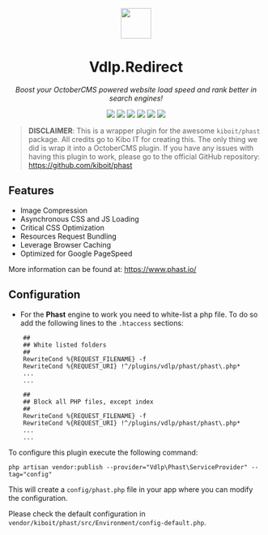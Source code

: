 <p align="center">
	<img height="60px" width="60px" src="https://plugins.vdlp.nl/octobercms/icons/Vdlp.Phast.svg" >
	<h1 align="center">Vdlp.Redirect</h1>
</p>

<p align="center">
	<em>Boost your OctoberCMS powered website load speed and rank better in search engines!</em>
</p>

<p align="center">
	<img src="https://badgen.net/packagist/php/vdlp/oc-phast-plugin">
	<img src="https://badgen.net/packagist/license/vdlp/oc-phast-plugin">
	<img src="https://badgen.net/packagist/v/vdlp/oc-phast-plugin/latest">
	<img src="https://badgen.net/badge/cms/October%20CMS">
	<img src="https://badgen.net/badge/type/plugin">
	<img src="https://plugins.vdlp.nl/octobercms/badge/installations.php?plugin=vdlp-phast">
</p>

> **DISCLAIMER**: This is a wrapper plugin for the awesome `kiboit/phast` package. All credits go to Kibo IT for creating this.
The only thing we did is wrap it into a OctoberCMS plugin. If you have any issues with having this plugin to work, please go to the official GitHub repository: https://github.com/kiboit/phast

## Features

- Image Compression
- Asynchronous CSS and JS Loading
- Critical CSS Optimization
- Resources Request Bundling
- Leverage Browser Caching
- Optimized for Google PageSpeed

More information can be found at: https://www.phast.io/

## Configuration

* For the **Phast** engine to work you need to white-list a php file. To do so add the following lines to the `.htaccess` sections:

```
    ##
    ## White listed folders
    ##
    RewriteCond %{REQUEST_FILENAME} -f
    RewriteCond %{REQUEST_URI} !^/plugins/vdlp/phast/phast\.php*
    ...
    ...
```

```
    ##
    ## Block all PHP files, except index
    ##
    RewriteCond %{REQUEST_FILENAME} -f
    RewriteCond %{REQUEST_URI} !^/plugins/vdlp/phast/phast\.php*
    ...
    ...
```

To configure this plugin execute the following command:

```
php artisan vendor:publish --provider="Vdlp\Phast\ServiceProvider" --tag="config"
```

This will create a `config/phast.php` file in your app where you can modify the configuration.

Please check the default configuration in `vendor/kiboit/phast/src/Environment/config-default.php`.
